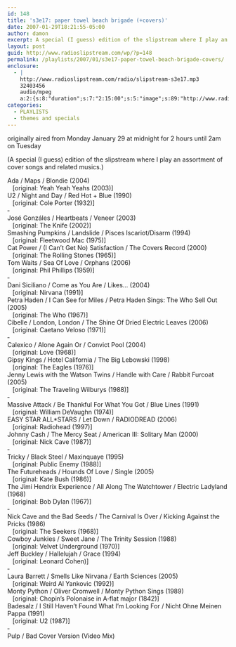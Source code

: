 ```yaml
---
id: 148
title: 's3e17: paper towel beach brigade (+covers)'
date: 2007-01-29T18:21:55-05:00
author: damon
excerpt: A special (I guess) edition of the slipstream where I play an assortment of cover songs and related musics.
layout: post
guid: http://www.radioslipstream.com/wp/?p=148
permalink: /playlists/2007/01/s3e17-paper-towel-beach-brigade-covers/
enclosure:
  - |
    http://www.radioslipstream.com/radio/slipstream-s3e17.mp3
    32403456
    audio/mpeg
    a:2:{s:8:"duration";s:7:"2:15:00";s:5:"image";s:89:"http://www.radioslipstream.com/wp/wp-content/plugins/podpress//images/vpreview_center.png";}
categories:
  - PLAYLISTS
  - themes and specials
---
```

originally aired from Monday January 29 at midnight for 2 hours until 2am on Tuesday

(A special (I guess) edition of the slipstream where I play an assortment of cover songs and related musics.)

Ada / Maps / Blondie (2004)  
&nbsp;&nbsp;&nbsp;[original: Yeah Yeah Yeahs (2003)]  
U2 / Night and Day / Red Hot + Blue (1990)  
&nbsp;&nbsp;&nbsp;[original: Cole Porter (1932)]  
‐  
José Gonzáles / Heartbeats / Veneer (2003)  
&nbsp;&nbsp;&nbsp;[original: The Knife (2002)]  
Smashing Pumpkins / Landslide / Pisces Iscariot/Disarm (1994)  
&nbsp;&nbsp;&nbsp;[original: Fleetwood Mac (1975)]  
Cat Power / (I Can’t Get No) Satisfaction / The Covers Record (2000)  
&nbsp;&nbsp;&nbsp;[original: The Rolling Stones (1965)]  
Tom Waits / Sea Of Love / Orphans (2006)  
&nbsp;&nbsp;&nbsp;[original: Phil Phillips (1959)]  
‐  
Dani Siciliano / Come as You Are / Likes&#8230; (2004)  
&nbsp;&nbsp;&nbsp;[original: Nirvana (1991)]  
Petra Haden / I Can See for Miles / Petra Haden Sings: The Who Sell Out (2005)  
&nbsp;&nbsp;&nbsp;[original: The Who (1967)]  
Cibelle / London, London / The Shine Of Dried Electric Leaves (2006)  
&nbsp;&nbsp;&nbsp;[original: Caetano Veloso (1971)]  
‐  
Calexico / Alone Again Or / Convict Pool (2004)  
&nbsp;&nbsp;&nbsp;[original: Love (1968)]  
Gipsy Kings / Hotel California / The Big Lebowski (1998)  
&nbsp;&nbsp;&nbsp;[original: The Eagles (1976)]  
Jenny Lewis with the Watson Twins / Handle with Care / Rabbit Furcoat (2005)  
&nbsp;&nbsp;&nbsp;[original: The Traveling Wilburys (1988)]  
‐  
Massive Attack / Be Thankful For What You Got / Blue Lines (1991)  
&nbsp;&nbsp;&nbsp;[original: William DeVaughn (1974)]  
EASY STAR ALL*STARS / Let Down / RADIODREAD (2006)  
&nbsp;&nbsp;&nbsp;[original: Radiohead (1997)]  
Johnny Cash / The Mercy Seat / American III: Solitary Man (2000)  
&nbsp;&nbsp;&nbsp;[original: Nick Cave (1987)]  
‐  
Tricky / Black Steel / Maxinquaye (1995)  
&nbsp;&nbsp;&nbsp;[original: Public Enemy (1988)]  
The Futureheads / Hounds Of Love / Single (2005)  
&nbsp;&nbsp;&nbsp;[original: Kate Bush (1986)]  
The Jimi Hendrix Experience / All Along The Watchtower / Electric Ladyland (1968)  
&nbsp;&nbsp;&nbsp;[original: Bob Dylan (1967)]  
‐  
Nick Cave and the Bad Seeds / The Carnival Is Over / Kicking Against the Pricks (1986)  
&nbsp;&nbsp;&nbsp;[original: The Seekers (1968)]  
Cowboy Junkies / Sweet Jane / The Trinity Session (1988)  
&nbsp;&nbsp;&nbsp;[original: Velvet Underground (1970)]  
Jeff Buckley / Hallelujah / Grace (1994)  
&nbsp;&nbsp;&nbsp;[original: Leonard Cohen)]  
‐  
Laura Barrett / Smells Like Nirvana / Earth Sciences (2005)  
&nbsp;&nbsp;&nbsp;[original: Weird Al Yankovic (1992)]  
Monty Python / Oliver Cromwell / Monty Python Sings (1989)  
&nbsp;&nbsp;&nbsp;[original: Chopin’s Polonaise in A‐flat major (1842)]  
Badesalz / I Still Haven’t Found What I’m Looking For / Nicht Ohne Meinen Pappa (1991)  
&nbsp;&nbsp;&nbsp;[original: U2 (1987)]  
‐  
Pulp / Bad Cover Version (Video Mix)